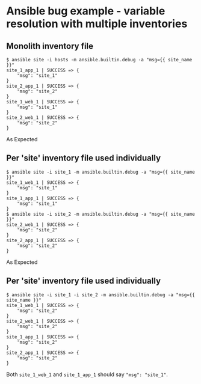 # Ansible bug example - variable resolution with multiple inventories

## Monolith inventory file

```console
$ ansible site -i hosts -m ansible.builtin.debug -a "msg={{ site_name }}" 
site_1_app_1 | SUCCESS => {
    "msg": "site_1"
}
site_2_app_1 | SUCCESS => {
    "msg": "site_2"
}
site_1_web_1 | SUCCESS => {
    "msg": "site_1"
}
site_2_web_1 | SUCCESS => {
    "msg": "site_2"
}
```

As Expected

## Per 'site' inventory file used individually

```console
$ ansible site -i site_1 -m ansible.builtin.debug -a "msg={{ site_name }}"
site_1_web_1 | SUCCESS => {
    "msg": "site_1"
}
site_1_app_1 | SUCCESS => {
    "msg": "site_1"
}
$ ansible site -i site_2 -m ansible.builtin.debug -a "msg={{ site_name }}"
site_2_web_1 | SUCCESS => {
    "msg": "site_2"
}
site_2_app_1 | SUCCESS => {
    "msg": "site_2"
}
```

As Expected

## Per 'site' inventory file used individually

```console
$ ansible site -i site_1 -i site_2 -m ansible.builtin.debug -a "msg={{ site_name }}"
site_1_web_1 | SUCCESS => {
    "msg": "site_2"
}
site_2_web_1 | SUCCESS => {
    "msg": "site_2"
}
site_1_app_1 | SUCCESS => {
    "msg": "site_2"
}
site_2_app_1 | SUCCESS => {
    "msg": "site_2"
}
```

Both `site_1_web_1` and `site_1_app_1` should say `"msg": "site_1"`.


